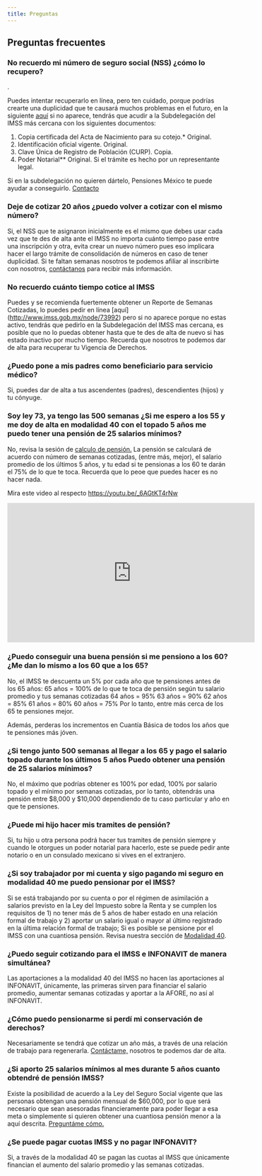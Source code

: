 ```yaml
---
title: Preguntas
---
```


## Preguntas frecuentes

### No recuerdo mi número de seguro social (NSS) ¿cómo lo recupero?
.

Puedes intentar recuperarlo en línea, pero ten cuidado, porque podrías crearte una duplicidad que te causará muchos problemas en el futuro, en la siguiente [aquí](http://www.imss.gob.mx/faq/no-recuerdo-mi-nss) si no aparece, tendrás que acudir a la Subdelegación del IMSS más cercana con los siguientes documentos:

1.	Copia certificada del Acta de Nacimiento para su cotejo.* Original.
2.	Identificación oficial vigente. Original.
3.	Clave Única de Registro de Población (CURP). Copia.
4.	Poder Notarial** Original. Si el trámite es hecho por un representante legal. 

Si en la subdelegación no quieren dártelo, Pensiones México te puede ayudar a conseguirlo. [Contacto](2018/03/contacto.html)


### Deje de cotizar 20 años ¿puedo volver a cotizar con el mismo número? 

Si, el NSS que te asignaron inicialmente es el mismo que debes usar cada vez que te des de alta ante el IMSS no importa cuánto tiempo pase entre una inscripción y otra, evita crear un nuevo número pues eso implicara hacer el largo trámite de consolidación de números en caso de tener duplicidad. Si te faltan semanas nosotros te podemos afiliar al inscribirte con nosotros, [contáctanos](/2018-03-08-contacto.html) para recibir más información.


### No recuerdo cuánto tiempo cotice al IMSS

Puedes y se recomienda fuertemente obtener un Reporte de Semanas Cotizadas, lo puedes pedir en línea [aquí] (http://www.imss.gob.mx/node/73992) pero si no aparece porque no estas activo, tendrás que pedirlo en la Subdelegación del IMSS mas cercana, es posible que no lo puedas obtener hasta que te des de alta de nuevo si has estado inactivo por mucho tiempo. Recuerda que nosotros te podemos dar de alta para recuperar tu Vigencia de Derechos.

### ¿Puedo pone a mis padres como beneficiario para servicio médico?

Si, puedes dar de alta a tus ascendentes (padres), descendientes (hijos) y tu cónyuge. 

### Soy ley 73, ya tengo las 500 semanas ¿Si me espero a los 55 y me doy de alta en modalidad 40 con el topado 5 años me puedo tener una pensión de 25 salarios mínimos?

No, revisa la sesión de [calculo de pensión.](/2018-03-08-Calculo.html) La pensión se calculará de acuerdo con número de semanas cotizadas, (entre más, mejor), el salario promedio de los últimos 5 años, y tu edad si te pensionas a los 60 te darán el 75% de lo que te toca. Recuerda que lo peoe que puedes hacer es no hacer nada. 

Mira este video al respecto https://youtu.be/_6AGtKT4rNw 

<iframe width="560" height="315" src="https://youtu.be/_6AGtKT4rNw" frameborder="0" allow="autoplay; encrypted-media" allowfullscreen></iframe>

### ¿Puedo conseguir una buena pensión si me pensiono a los 60? ¿Me dan lo mismo a los 60 que a los 65?

No, el IMSS te descuenta un 5% por cada año que te pensiones antes de los 65 años:
65 años = 100% de lo que te toca de pensión según tu salario promedio y tus semanas cotizadas
64 años = 95%
63 años = 90%
62 años = 85%
61 años = 80%
60 años = 75%
Por lo tanto, entre más cerca de los 65 te pensiones mejor.

Además, perderas los incrementos en Cuantía Básica de todos los años que te pensiones más jóven.

### ¿Si tengo junto 500 semanas al llegar a los 65 y pago el salario topado durante los últimos 5 años Puedo obtener una pensión de 25 salarios mínimos? 

No, el máximo que podrías obtener es 100% por edad, 100% por salario topado y el mínimo por semanas cotizadas, por lo tanto, obtendrás una pensión entre $8,000 y $10,000 dependiendo de tu caso particular y año en que te pensiones. 

### ¿Puede mi hijo hacer mis tramites de pensión?

Si, tu hijo u otra persona podrá hacer tus tramites de pensión siempre y cuando le otorgues un poder notarial para hacerlo, este se puede pedir ante notario o en un consulado mexicano si vives en el extranjero. 

### ¿Si soy trabajador por mi cuenta y sigo pagando mi seguro en modalidad 40 me puedo pensionar por el IMSS?

Si se está trabajando por su cuenta o por el régimen de asimilación a salarios previsto en la Ley del Impuesto sobre la Renta y se cumplen los requisitos de 1) no tener más de 5 años de haber estado en una relación formal de trabajo y 2) aportar un salario igual o mayor al último registrado en la última relación formal de trabajo; Si es posible se pensione por el IMSS con una cuantiosa pensión. Revisa nuestra sección de [Modalidad 40](/2018-03-08-Modalidad40.html).

### ¿Puedo seguir cotizando para el IMSS e INFONAVIT de manera simultánea?

Las aportaciones a la modalidad 40 del IMSS no hacen las aportaciones al INFONAVIT, únicamente, las primeras sirven para financiar el salario promedio, aumentar semanas cotizadas y aportar a la AFORE, no así al INFONAVIT.

### ¿Cómo puedo pensionarme si perdí mi conservación de derechos?

Necesariamente se tendrá que cotizar un año más, a través de una relación de trabajo para regenerarla. [Contáctame,](/2018-03-08-contacto.md) nosotros te podemos dar de alta. 

### ¿Si aporto 25 salarios mínimos al mes durante 5 años cuanto obtendré de pensión IMSS?

Existe la posibilidad de acuerdo a la Ley del Seguro Social vigente que las personas obtengan una pensión mensual de $60,000, por lo que será necesario que sean asesoradas financieramente para poder llegar a esa meta o simplemente si quieren obtener una cuantiosa pensión menor a la aquí descrita. [Preguntáme cómo.](/2018-03-08-contacto.html)

### ¿Se puede pagar cuotas IMSS y no pagar INFONAVIT?

Si, a través de la modalidad 40 se pagan las cuotas al IMSS que únicamente financian el aumento del salario promedio y las semanas cotizadas.
